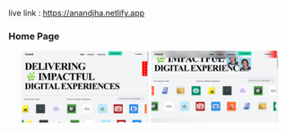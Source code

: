 live link :  https://anandjha.netlify.app




### Home Page  
<p align="center">
  <img src="/public/portfolioHome.png" alt="Screenshot 1" width="45%">
  <img src="/public/portfolioHome2.png"  alt="Screenshot 2" width="45%">
  
</p>


